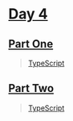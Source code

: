 
# [Day 4](https://adventofcode.com/2023/day/4)

## [Part One](https://adventofcode.com/2023/day/4#part1)

> [TypeScript](/typescript/2023/4/src/p1.ts)

## [Part Two](https://adventofcode.com/2023/day/4#part2)

> [TypeScript](/typescript/2023/4/src/p2.ts)

